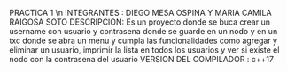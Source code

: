 PRACTICA 1 
\n INTEGRANTES : DIEGO MESA OSPINA Y MARIA CAMILA RAIGOSA SOTO
DESCRIPCION: Es un proyecto donde se buca crear un username con usuario y contrasena donde se guarde en un nodo y en un txc donde se abra un menu y cumpla las funcionalidades como agregar y eliminar un usuario, imprimir la lista en todos los usuarios y ver si existe el nodo con la contrasena del usuario
VERSION DEL COMPILADOR : c++17
